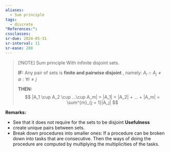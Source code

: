 ```yaml
---
aliases:
  - Sum principle
tags:
  - discrete
"References:": 
cssclasses: 
sr-due: 2024-05-31
sr-interval: 11
sr-ease: 288
---
```


> [!NOTE] Sum principle
> With infinite disjoint sets. 
> 
> **IF:** Any pair of sets is **finite and pairwise disjoint** , namely: $A_i \cap A_j \not = \emptyset : \forall i\not = j$
> 
> **THEN:** 
> $$
> |A_1 \cup A_2 \cup ...\cup A_m| = |A_1| + |A_2| + ... + |A_m| = \sum^{m}_{j = 1}|A_j|
> $$

**Remarks:**
+ See that it does not require for the sets to be disjoint
**Usefulness** 
+ create unique pairs between sets. 
+ Break down procedures into smaller ones: If a procedure can be broken down into tasks that are consecutive. Then the ways of doing the procedure are computed by multiplying the multiplicities of the tasks. 
